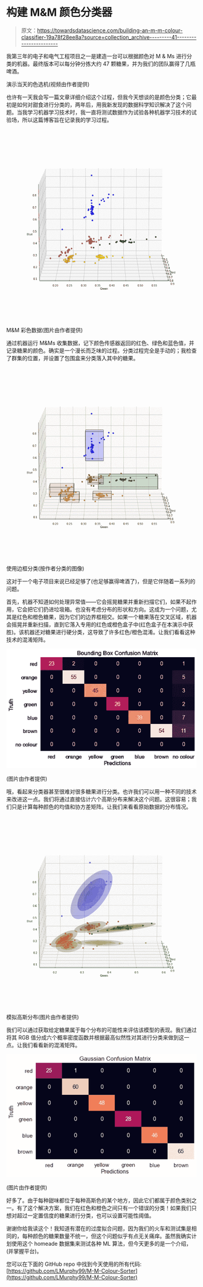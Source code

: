# 构建 M&M 颜色分类器

> 原文：<https://towardsdatascience.com/building-an-m-m-colour-classifier-19a78f28ee8a?source=collection_archive---------41----------------------->

我第三年的电子和电气工程项目之一是建造一台可以根据颜色对 M & Ms 进行分类的机器。最终版本可以每分钟分拣大约 47 颗糖果，并为我们的团队赢得了几瓶啤酒。

演示当天的色选机(视频由作者提供)

也许有一天我会写一篇文章详细介绍这个过程，但我今天想谈的是颜色分类；它最初是如何对甜食进行分类的，两年后，用我新发现的数据科学知识解决了这个问题。当我学习机器学习技术时，我一直将测试数据作为试验各种机器学习技术的试验场，所以这篇博客旨在记录我的学习过程。

![](img/36e7c7e75f9664ecf2af0e01b0547ce3.png)

M&M 彩色数据(图片由作者提供)

通过机器运行 M&Ms 收集数据，记下颜色传感器返回的红色、绿色和蓝色值，并记录糖果的颜色。确实是一个漫长而乏味的过程。分类过程完全是手动的；我检查了群集的位置，并设置了包围盒来分类落入其中的糖果。

![](img/0491293bb98cd8be1035683f1b095dea.png)

使用边框分类(按作者分类的图像)

这对于一个电子项目来说已经足够了(也足够赢得啤酒了)，但是它伴随着一系列的问题。

首先，机器不知道如何处理异常值——它会摇晃糖果并重新扫描它们，如果不起作用，它会把它们扔进垃圾箱。也没有考虑分布的形状和方向。这成为一个问题，尤其是红色和橙色糖果，因为它们的边界框相交。如果一个糖果落在交叉区域，机器会摇晃并重新扫描，直到它落入专用的红色或橙色盒子中(红色盒子在本演示中获胜)。该机器还对糖果进行硬分类，这导致了许多红色/橙色混淆。让我们看看这种技术的混淆矩阵。

![](img/1051dd5de7d4d1dc6e38624958fd0397.png)

(图片由作者提供)

哦，看起来分类器甚至很难对很多糖果进行分类。也许我们可以用一种不同的技术来改进这一点。我们将通过直接估计六个高斯分布来解决这个问题。这很容易；我们只是计算每种颜色的均值和协方差矩阵。让我们来看看原始数据的分布情况。

![](img/10a7e95616c87bc3d631a1b460bf793b.png)

模拟高斯分布(图片由作者提供)

我们可以通过获取给定糖果属于每个分布的可能性来评估该模型的表现。我们通过将其 RGB 值分成六个概率密度函数并根据最高似然性对其进行分类来做到这一点。让我们看看新的混淆矩阵。

![](img/22be5dee2857e7e8d9fb4faac8956114.png)

(图片由作者提供)

好多了。由于每种甜味都位于每种高斯色的某个地方，因此它们都属于颜色类别之一。有了这个解决方案，我们在红色和橙色之间只有一个错误的分类！如果我们只想对超过一定置信度的糖果进行分类，也可以设置可能性阈值。

谢谢你给我读这个！我知道有潜在的过度拟合问题，因为我们的火车和测试集是相同的，每种颜色的糖果数量不统一，但这个问题似乎有点无关痛痒。虽然我确实计划使用这个 homeade 数据集来测试各种 ML 算法，但今天更多的是一个介绍，(并掌握平台)。

您可以在下面的 GitHub repo 中找到今天使用的所有代码:[https://github.com/LMurphy99/M-M-Colour-Sorter](https://github.com/LMurphy99/M-M-Colour-Sorter)